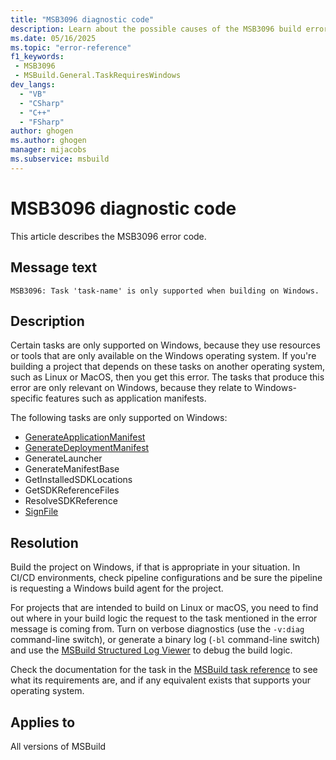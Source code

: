 ```yaml
---
title: "MSB3096 diagnostic code"
description: Learn about the possible causes of the MSB3096 build error, and get troubleshooting tips.
ms.date: 05/16/2025
ms.topic: "error-reference"
f1_keywords:
 - MSB3096
 - MSBuild.General.TaskRequiresWindows
dev_langs:
  - "VB"
  - "CSharp"
  - "C++"
  - "FSharp"
author: ghogen
ms.author: ghogen
manager: mijacobs
ms.subservice: msbuild
---
```


# MSB3096 diagnostic code

<!-- :::ErrorDefinitionDescription::: -->
<!-- :::editable-content name="introDescription"::: -->
This article describes the MSB3096 error code.
<!-- :::editable-content-end::: -->

## Message text

<!-- :::editable-content name="messageText"::: -->
`MSB3096: Task 'task-name' is only supported when building on Windows.`
<!-- :::editable-content-end::: -->
<!-- MSB3096: Task "{0}" is only supported when building on Windows. -->

<!-- :::editable-content name="postOutputDescription"::: -->
<!--
{StrBegin="MSB3096: "}
-->
## Description

Certain tasks are only supported on Windows, because they use resources or tools that are only available on the Windows operating system. If you're building a project that depends on these tasks on another operating system, such as Linux or MacOS, then you get this error. The tasks that produce this error are only relevant on Windows, because they relate to Windows-specific features such as application manifests.

The following tasks are only supported on Windows:

- [GenerateApplicationManifest](../generateapplicationmanifest-task.md)
- [GenerateDeploymentManifest](../generatedeploymentmanifest-task.md)
- GenerateLauncher
- GenerateManifestBase
- GetInstalledSDKLocations
- GetSDKReferenceFiles
- ResolveSDKReference
- [SignFile](../signfile-task.md)

## Resolution

Build the project on Windows, if that is appropriate in your situation. In CI/CD environments, check pipeline configurations and be sure the pipeline is requesting a Windows build agent for the project.

For projects that are intended to build on Linux or macOS, you need to find out where in your build logic the request to the task mentioned in the error message is coming from. Turn on verbose diagnostics (use the `-v:diag` command-line switch), or generate a binary log (`-bl` command-line switch) and use the [MSBuild Structured Log Viewer](https://msbuildlog.com) to debug the build logic.

Check the documentation for the task in the [MSBuild task reference](../msbuild-task-reference.md) to see what its requirements are, and if any equivalent exists that supports your operating system.

<!-- :::editable-content-end::: -->
<!-- :::ErrorDefinitionDescription-end::: -->

## Applies to

All versions of MSBuild
